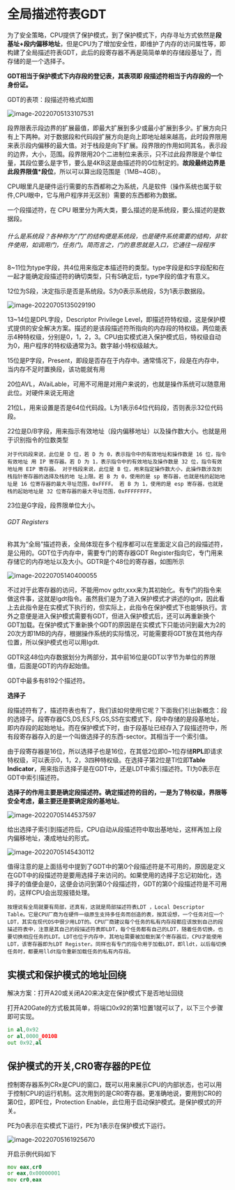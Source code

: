 # 全局描述符表GDT

为了安全策略，CPU提供了保护模式，到了保护模式下，内存寻址方式依然是**段基址+段内偏移地址**，但是CPU为了增加安全性，即维护了内存的访问属性等，即构建了全局描述符表GDT，此后的段寄存器不再是简简单单的存储段基址了，而存储的是一个选择子。

**GDT相当于保护模式下内存段的登记表，其表项即 段描述符相当于内存段的一个身份证。**

GDT的表项：段描述符格式如图

![image-20220705133107531](D:/TYPIC/image-20220705133107531.png)

段界限表示段边界的扩展最值，即最大扩展到多少或最小扩展到多少。扩展方向只有上下两种。对于数据段和代码段扩展方向是向上即地址越来越高，此时段界限用来表示段内偏移的最大值。对于栈段是向下扩展。段界限的作用如同其名，表示段的边界，大小，范围。段界限用20个二进制位来表示，只不过此段界限是个单位量，其段位要么是字节，要么是4KB这是由描述符的G位制定的。**故段最终边界是此段界限值*段位**，所以可以算出段范围是（1MB~4GB）。

CPU眼里凡是硬件运行需要的东西都称之为系统，凡是软件（操作系统也属于软件,CPU眼中，它与用户程序并无区别）需要的东西都称为数据。

一个段描述符，在 CPU 眼里分为两大类，要么描述的是系统段，要么描述的是数据段。

###### 什么是系统段？各种称为“门”的结构便是系统段，也是硬件系统需要的结构，非软件使用，如调用门，任务门。简而言之，门的意思就是入口，它通往一段程序



8~11位为type字段，共4位用来指定本描述符的类型。type字段是和S字段配和在一起才能确定段描述符的确切类型，只有S确定后，type字段的值才有意义。

12位为S段，决定指示是否是系统段。S为0表示系统段，S为1表示数据段。

![image-20220705135029190](D:/TYPIC/image-20220705135029190.png)

13~14位是DPL字段，Descriptor Privilege Level，即描述符特权级，这是保护模式提供的安全解决方案。描述的是该段描述符所指向的内存段的特权级。两位能表示4种特权级，分别是0，1，2，3。CPU由实模式进入保护模式后，特权级自动为0，用户程序的特权级通常为3。数字越小特权级越大。

15位是P字段，Present，即段是否存在于内存中。通常情况下，段是在内存中，当内存不足时置换段，该功能就有用



20位AVL，AVaiLable，可用不可用是对用户来说的，也就是操作系统可以随意用此位。对硬件来说无用途

21位L，用来设置是否是64位代码段。L为1表示64位代码段，否则表示32位代码段。

22位是D/B字段，用来指示有效地址（段内偏移地址）以及操作数大小。也就是用于识别指令的位数类型

`对于代码段来说，此位是 D 位，若 D 为 0，表示指令中的有效地址和操作数是 16 位，指令有效地址 用 IP 寄存器。若 D 为 1，表示指令中的有效地址及操作数是 32 位，指令有效地址用 EIP 寄存器。 对于栈段来说，此位是 B 位，用来指定操作数大小，此操作数涉及到栈指针寄存器的选择及栈的地 址上限。若 B 为 0，使用的是 sp 寄存器，也就是栈的起始地址是 16 位寄存器的最大寻址范围，0xFFFF。 若 B 为 1，使用的是 esp 寄存器，也就是栈的起始地址是 32 位寄存器的最大寻址范围，0xFFFFFFFF。`

23位是G字段，段界限单位大小。









###### GDT Registers

称其为“全局”描述符表，全局体现在多个程序都可以在里面定义自己的段描述符，是公用的。GDT位于内存中，需要专门的寄存器GDT Register指向它，专门用来存储它的内存地址以及大小。GDTR是个48位的寄存器，如图所示

![image-20220705140400055](D:/TYPIC/image-20220705140400055.png)

不过对于此寄存器的访问，不能用mov gdtr,xxx来为其初始化。有专门的指令来做这件事，这就是lgdt指令。虽然我们是为了进入保护模式才讲述的lgdt，因此看上去此指令是在实模式下执行的，但实际上，此指令在保护模式下也能够执行。言外之意便是进入保护模式需要有GDT，但进入保护模式后，还可以再重新换个GDT加载。在保护模式下重新换个GDT的原因是在实模式下只能访问到最大为2的20次方即1MB的内存，根据操作系统的实际情况，可能需要将GDT放在其他内存位置，所以保护模式也可以用lgdt.

GDTR这48位内存数据划分为两部分，其中前16位是GDT以字节为单位的界限值，后面是GDT的内存起始值。

GDT中最多有8192个描述符。









**选择子**

段描述符有了，描述符表也有了，我们该如何使用它呢？下面我们引出新概念：段的选择子。段寄存器CS,DS,ES,FS,GS,SS在实模式下，段中存储的是段基地址，即内存段的起始地址。而在保护模式下时，由于段基址已经存入了段描述符中，所有段寄存器存入的是一个叫做选择子的东西-sector。其相当于一个索引值。

由于段寄存器是16位，所以选择子也是16位，在其低2位即0~1位存储**RPL**即请求特权级，可以表示0，1，2，3四种特权级。在选择子第2位是TI位即**Table Indicator**，用来指示选择子是在GDT中，还是LDT中索引描述符。TI为0表示在GDT中索引描述符。

**选择子的作用主要是确定段描述符。确定描述符的目的，一是为了特权级，界限等安全考虑，最主要还是要确定段的基地址**。

![image-20220705144537597](D:/TYPIC/image-20220705144537597.png)

给出选择子索引到描述符后，CPU自动从段描述符中取出基地址，这样再加上段内偏移地址，凑成地址的形式。

![image-20220705145430112](D:/TYPIC/image-20220705145430112.png)

值得注意的是上面括号中提到了GDT中的第0个段描述符是不可用的，原因是定义在GDT中的段描述符是要用选择子来访问的。如果使用的选择子忘记初始化，选择子的值便会是0，这便会访问到第0个段描述符，GDT的第0个段描述符是不可用的，这样CPU会出现报错处理。



`按理说有全局就要有局部，还真有，这就是局部描述符表LDT ，Local Descriptor Table。它是CPU厂商为在硬件一级原生支持多任务而创造的表，按其设想，一个任务对应一个LDT，其实在现代OS中很少用LDT的。CPU厂商建议每个任务的私有内存段都应该放到自己的段描述符表中，注意是其自己的段描述符表即LDT，每个任务都有自己的LDT，随着任务切换，也要切换相应任务的LDT。LDT也位于内存中，其地址需要被加载到某个寄存器后，CPU才能使用LDT，该寄存器即为LDT Register。同样也有专门的指令用于加载LDT，即lldt，以后每切换任务时，都要用lldt指令重新加载任务的私有内存段。     `





## 实模式和保护模式的地址回绕

解决方案：打开A20或关闭A20来决定在保护模式下是否地址回绕

打开A20Gate的方式极其简单，将端口0x92的第1位置1就可以了，以下三个步骤即可实现。

```asm
in al,0x92
or al,0000_0010B
out 0x92,al
```

## 保护模式的开关,CR0寄存器的PE位

控制寄存器系列CRx是CPU的窗口，既可以用来展示CPU的内部状态，也可以用于控制CPU的运行机制。这次用到的是CR0寄存器。更准确地说，要用到CR0的第0位，即PE位，Protection Enable，此位用于启动保护模式。是保护模式的开关。

PE为0表示在实模式下运行，PE为1表示在保护模式下运行。

![image-20220705161925670](D:/TYPIC/image-20220705161925670.png)

开启示例代码如下

```asm
mov eax,cr0
or eax,0x00000001
mov cr0,eax
```

